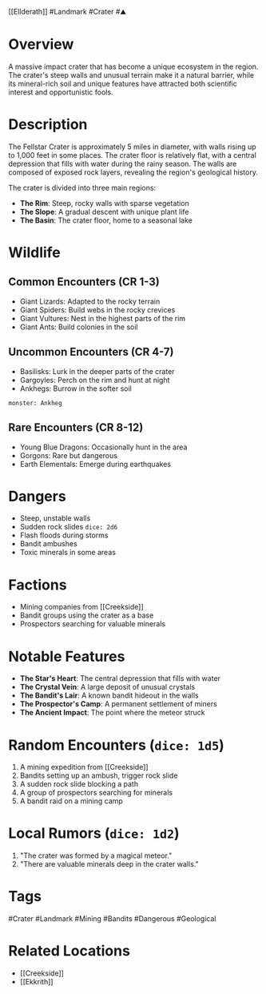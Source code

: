[[Ellderath]] #Landmark #Crater #⛰️

# Overview

A massive impact crater that has become a unique ecosystem in the region. The crater's steep walls and unusual terrain make it a natural barrier, while its mineral-rich soil and unique features have attracted both scientific interest and opportunistic fools.

# Description

The Fellstar Crater is approximately 5 miles in diameter, with walls rising up to 1,000 feet in some places. The crater floor is relatively flat, with a central depression that fills with water during the rainy season. The walls are composed of exposed rock layers, revealing the region's geological history.

The crater is divided into three main regions:

- **The Rim**: Steep, rocky walls with sparse vegetation
- **The Slope**: A gradual descent with unique plant life
- **The Basin**: The crater floor, home to a seasonal lake

# Wildlife

## Common Encounters (CR 1-3)

- Giant Lizards: Adapted to the rocky terrain
- Giant Spiders: Build webs in the rocky crevices
- Giant Vultures: Nest in the highest parts of the rim
- Giant Ants: Build colonies in the soil

## Uncommon Encounters (CR 4-7)

- Basilisks: Lurk in the deeper parts of the crater
- Gargoyles: Perch on the rim and hunt at night
- Ankhegs: Burrow in the softer soil

```statblock
monster: Ankheg
```

## Rare Encounters (CR 8-12)

- Young Blue Dragons: Occasionally hunt in the area
- Gorgons: Rare but dangerous
- Earth Elementals: Emerge during earthquakes

# Dangers

- Steep, unstable walls
- Sudden rock slides `dice: 2d6`
- Flash floods during storms
- Bandit ambushes
- Toxic minerals in some areas

# Factions

- Mining companies from [[Creekside]]
- Bandit groups using the crater as a base
- Prospectors searching for valuable minerals

# Notable Features

- **The Star's Heart**: The central depression that fills with water
- **The Crystal Vein**: A large deposit of unusual crystals
- **The Bandit's Lair**: A known bandit hideout in the walls
- **The Prospector's Camp**: A permanent settlement of miners
- **The Ancient Impact**: The point where the meteor struck

# Random Encounters (`dice: 1d5`)

1. A mining expedition from [[Creekside]]
2. Bandits setting up an ambush, trigger rock slide
3. A sudden rock slide blocking a path
4. A group of prospectors searching for minerals
5. A bandit raid on a mining camp

# Local Rumors (`dice: 1d2`)

1. "The crater was formed by a magical meteor."
2. "There are valuable minerals deep in the crater walls."

# Tags

#Crater #Landmark #Mining #Bandits #Dangerous #Geological

# Related Locations

- [[Creekside]]
- [[Ekkrith]]
